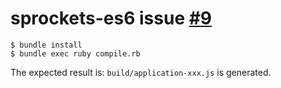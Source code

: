 # sprockets-es6 issue [#9](https://github.com/josh/sprockets-es6/issues/9)

```
$ bundle install
$ bundle exec ruby compile.rb
```

The expected result is: `build/application-xxx.js` is generated.
